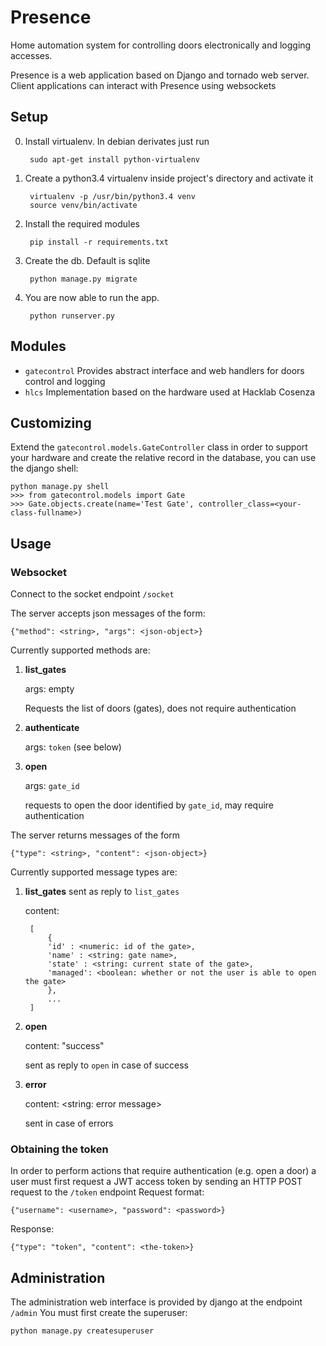 
# Presence

Home automation system for controlling doors electronically and logging accesses.

Presence is a web application based on Django and tornado web server.
Client applications can interact with Presence using websockets


## Setup

0. Install virtualenv. In debian derivates just run

	    sudo apt-get install python-virtualenv
	
1. Create a python3.4 virtualenv inside project's directory and activate it

	    virtualenv -p /usr/bin/python3.4 venv
	    source venv/bin/activate
	
2. Install the required modules

	    pip install -r requirements.txt
	
3. Create the db. Default is sqlite

	    python manage.py migrate
	
4. You are now able to run the app.

	    python runserver.py
	
## Modules

+ `gatecontrol`	Provides abstract interface and web handlers for doors control and logging
+ `hlcs`	Implementation based on the hardware used at Hacklab Cosenza 

## Customizing

Extend the `gatecontrol.models.GateController` class in order to support your hardware and create the relative record in the database,
you can use the django shell:

	python manage.py shell
	>>> from gatecontrol.models import Gate
	>>> Gate.objects.create(name='Test Gate', controller_class=<your-class-fullname>)
		
## Usage


		
### Websocket

Connect to the socket endpoint `/socket`

The server accepts json messages of the form:

	{"method": <string>, "args": <json-object>}
		
Currently supported methods are:

1. **list_gates**
	
    args: empty

    Requests the list of doors (gates), does not require authentication
	
2. **authenticate**
	
    args: `token` (see below)

3. **open**
	
    args: `gate_id`

    requests to open the door identified by `gate_id`, may require authentication
	

	
The server returns messages of the form

	{"type": <string>, "content": <json-object>}
		
Currently supported message types are:

1. **list_gates**
	sent as reply to `list_gates`
	
    content:
	
		[
			{
			'id' : <numeric: id of the gate>,
			'name' : <string: gate name>,
			'state' : <string: current state of the gate>,
			'managed': <boolean: whether or not the user is able to open the gate> 
			},
			...
		]
    
        	
2. **open**
	
    content: "success"
	
    sent as reply to `open` in case of success
	
3. **error**
	
    content: <string: error message>
	
    sent in case of errors

### Obtaining the token

In order to perform actions that require authentication (e.g. open a door) a user must first request a JWT access token by sending an HTTP POST request to the `/token` endpoint
Request format:

	{"username": <username>, "password": <password>}
		
Response:

	{"type": "token", "content": <the-token>}
		
## Administration

The administration web interface is provided by django at the endpoint `/admin`
You must first create the superuser:

	python manage.py createsuperuser
